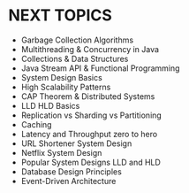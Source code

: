 # NEXT TOPICS
- Garbage Collection Algorithms
- Multithreading & Concurrency in Java
- Collections & Data Structures
- Java Stream API & Functional Programming
- System Design Basics
- High Scalability Patterns
- CAP Theorem & Distributed Systems
- LLD HLD Basics
- Replication vs Sharding vs Partitioning
- Caching
- Latency and Throughput zero to hero
- URL Shortener System Design
- Netflix System Design
- Popular System Designs LLD and HLD
- Database Design Principles
- Event-Driven Architecture